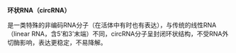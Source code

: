 __环状RNA（circRNA）__

是一类特殊的非编码RNA分子（在活体中有时也有表达），与传统的线性RNA（linear RNA，含5’和3’末端）不同，circRNA分子呈封闭环状结构，不受RNA外切酶影响，表达更稳定，不易降解。
